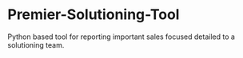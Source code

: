 # Premier-Solutioning-Tool
Python based tool for reporting important sales focused detailed to a solutioning team. 
